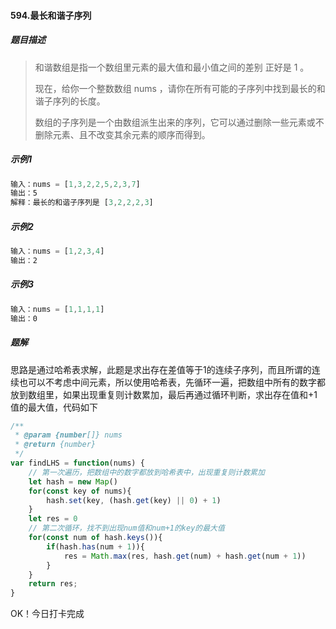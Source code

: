 #### 594.最长和谐子序列

##### 题目描述

> 和谐数组是指一个数组里元素的最大值和最小值之间的差别 正好是 1 。
>
> 现在，给你一个整数数组 nums ，请你在所有可能的子序列中找到最长的和谐子序列的长度。
>
> 数组的子序列是一个由数组派生出来的序列，它可以通过删除一些元素或不删除元素、且不改变其余元素的顺序而得到。
>

##### 示例1

```js
输入：nums = [1,3,2,2,5,2,3,7]
输出：5
解释：最长的和谐子序列是 [3,2,2,2,3]
```

##### 示例2

```js
输入：nums = [1,2,3,4]
输出：2
```

##### 示例3

```js
输入：nums = [1,1,1,1]
输出：0
```

##### 题解

思路是通过哈希表求解，此题是求出存在差值等于1的连续子序列，而且所谓的连续也可以不考虑中间元素，所以使用哈希表，先循环一遍，把数组中所有的数字都放到数组里，如果出现重复则计数累加，最后再通过循环判断，求出存在值和+1值的最大值，代码如下

```js
/**
 * @param {number[]} nums
 * @return {number}
 */
var findLHS = function(nums) {
    // 第一次遍历，把数组中的数字都放到哈希表中，出现重复则计数累加
    let hash = new Map()
    for(const key of nums){
        hash.set(key, (hash.get(key) || 0) + 1)
    }
    let res = 0
    // 第二次循环，找不到出现num值和num+1的key的最大值
    for(const num of hash.keys()){
        if(hash.has(num + 1)){
            res = Math.max(res, hash.get(num) + hash.get(num + 1))
        }
    }
    return res;
}
```

OK！今日打卡完成